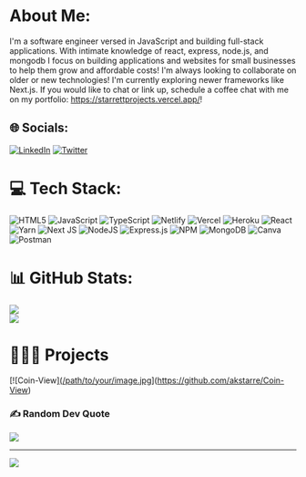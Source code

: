 # About Me:
I'm a software engineer versed in JavaScript and building full-stack applications. With intimate knowledge of react, express, node.js, and mongodb I focus on building applications and websites for small businesses to help them grow and affordable costs! I'm always looking to collaborate on older or new technologies! I'm currently exploring newer frameworks like Next.js. If you would like to chat or link up, schedule a coffee chat with me on my portfolio: https://starrettprojects.vercel.app/! 


## 🌐 Socials:
[![LinkedIn](https://img.shields.io/badge/LinkedIn-%230077B5.svg?logo=linkedin&logoColor=white)](https://linkedin.com/in/https://www.linkedin.com/in/kyle-starrett/) [![Twitter](https://img.shields.io/badge/Twitter-%231DA1F2.svg?logo=Twitter&logoColor=white)](https://twitter.com/https://twitter.com/KyleStarrett1) 

# 💻 Tech Stack:
![HTML5](https://img.shields.io/badge/html5-%23E34F26.svg?style=for-the-badge&logo=html5&logoColor=white) ![JavaScript](https://img.shields.io/badge/javascript-%23323330.svg?style=for-the-badge&logo=javascript&logoColor=%23F7DF1E) ![TypeScript](https://img.shields.io/badge/typescript-%23007ACC.svg?style=for-the-badge&logo=typescript&logoColor=white) ![Netlify](https://img.shields.io/badge/netlify-%23000000.svg?style=for-the-badge&logo=netlify&logoColor=#00C7B7) ![Vercel](https://img.shields.io/badge/vercel-%23000000.svg?style=for-the-badge&logo=vercel&logoColor=white) ![Heroku](https://img.shields.io/badge/heroku-%23430098.svg?style=for-the-badge&logo=heroku&logoColor=white) ![React](https://img.shields.io/badge/react-%2320232a.svg?style=for-the-badge&logo=react&logoColor=%2361DAFB) ![Yarn](https://img.shields.io/badge/yarn-%232C8EBB.svg?style=for-the-badge&logo=yarn&logoColor=white) ![Next JS](https://img.shields.io/badge/Next-black?style=for-the-badge&logo=next.js&logoColor=white) ![NodeJS](https://img.shields.io/badge/node.js-6DA55F?style=for-the-badge&logo=node.js&logoColor=white) ![Express.js](https://img.shields.io/badge/express.js-%23404d59.svg?style=for-the-badge&logo=express&logoColor=%2361DAFB) ![NPM](https://img.shields.io/badge/NPM-%23000000.svg?style=for-the-badge&logo=npm&logoColor=white) ![MongoDB](https://img.shields.io/badge/MongoDB-%234ea94b.svg?style=for-the-badge&logo=mongodb&logoColor=white) ![Canva](https://img.shields.io/badge/Canva-%2300C4CC.svg?style=for-the-badge&logo=Canva&logoColor=white) ![Postman](https://img.shields.io/badge/Postman-FF6C37?style=for-the-badge&logo=postman&logoColor=white)
# 📊 GitHub Stats:
![](https://github-readme-streak-stats.herokuapp.com/?user=akstarre&theme=dark&hide_border=false)<br/>
![](https://github-readme-stats.vercel.app/api/top-langs/?username=akstarre&theme=dark&hide_border=false&include_all_commits=false&count_private=false&layout=compact)
# 👩🏻‍💻 Projects
[![Coin-View][(/path/to/your/image.jpg](https://user-images.githubusercontent.com/121568866/275985439-4b711128-816d-4610-81f1-ef53585bf1b6.png)](https://github.com/akstarre/Coin-View)



### ✍️ Random Dev Quote
![](https://quotes-github-readme.vercel.app/api?type=horizontal&theme=radical)

---
[![](https://visitcount.itsvg.in/api?id=akstarre&icon=2&color=0)](https://visitcount.itsvg.in)

<!-- Proudly created with GPRM ( https://gprm.itsvg.in ) -->
